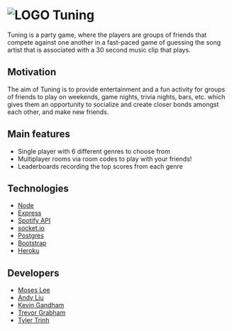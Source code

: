 # ![LOGO](public/img/logo/logo.png) Tuning

Tuning is a party game, where the players are groups of friends that compete against one another in a fast-paced game of guessing the song artist that is associated with a 30 second music clip that plays.


## Motivation
 The aim of Tuning is to provide entertainment and a fun activity for groups of friends to play on weekends, game nights, trivia nights, bars, etc. which gives them an opportunity to socialize and create closer bonds amongst each other, and make new friends.

## Main features

- Single player with 6 different genres to choose from
- Multiplayer rooms via room codes to play with your friends!
- Leaderboards recording the top scores from each genre

## Technologies
- [Node](https://nodejs.org/en/) 
- [Express](https://expressjs.com/)
- [Spotify API](https://developer.spotify.com/documentation/web-api/)
- [socket.io](https://socket.io/)
- [Postgres](https://www.postgresql.org/)
- [Bootstrap](https://getbootstrap.com/)
- [Heroku](https://www.heroku.com/)

## Developers

- [Moses Lee](https://github.com/MosesLee98) 
- [Andy Liu](https://github.com/AndyLiuCodes)
- [Kevin Gandham](https://github.com/kgandham1996)
- [Trevor Grabham](https://github.com/trevorgrabham)
- [Tyler Trinh](https://github.com/bvtrinh)
